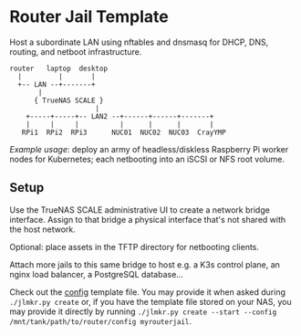 # Router Jail Template

Host a subordinate LAN using nftables and dnsmasq for DHCP, DNS, routing, and netboot infrastructure.
```
router   laptop  desktop
  |         |       |
  +-- LAN --+-------+
       |
      { TrueNAS SCALE }
                     |
    +-----+-----+-- LAN2 --+------+------+-------+
    |     |     |          |      |      |       |
   RPi1  RPi2  RPi3      NUC01  NUC02  NUC03  CrayYMP
```
*Example usage*: deploy an army of headless/diskless Raspberry Pi worker nodes for Kubernetes; each netbooting into an iSCSI or NFS root volume.

## Setup

Use the TrueNAS SCALE administrative UI to create a network bridge interface. Assign to that bridge a physical interface that's not shared with the host network.

Optional: place assets in the TFTP directory for netbooting clients.

Attach more jails to this same bridge to host e.g. a K3s control plane, an nginx load balancer, a PostgreSQL database...

Check out the [config](./config) template file. You may provide it when asked during `./jlmkr.py create` or, if you have the template file stored on your NAS, you may provide it directly by running `./jlmkr.py create --start --config /mnt/tank/path/to/router/config myrouterjail`.
